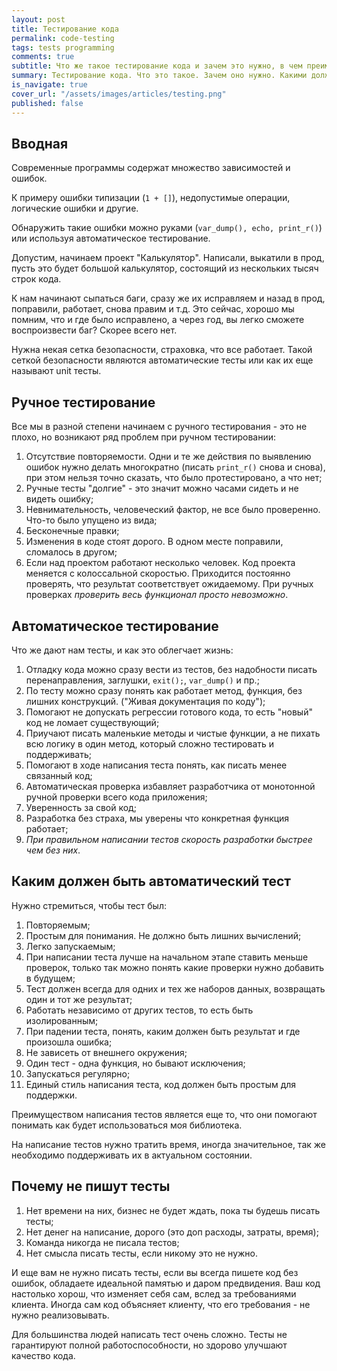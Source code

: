 ```yaml
---
layout: post
title: Тестирование кода
permalink: code-testing
tags: tests programming
comments: true
subtitle: Что же такое тестирование кода и зачем это нужно, в чем преимущества и недостатки.
summary: Тестирование кода. Что это такое. Зачем оно нужно. Какими должны быть тесты.
is_navigate: true
cover_url: "/assets/images/articles/testing.png"
published: false
---
```


## Вводная

Современные программы содержат множество зависимостей и ошибок. 

К примеру ошибки типизации (`1 + []`), недопустимые операции, логические ошибки и другие.

Обнаружить такие ошибки можно руками (`var_dump(), echo, print_r()`) или используя автоматическое тестирование.

Допустим, начинаем проект "Калькулятор". 
Написали, выкатили в прод, пусть это будет большой калькулятор, состоящий из нескольких тысяч строк кода.

К нам начинают сыпаться баги, сразу же их исправляем и назад в прод, поправили, работает, снова правим и т.д.
Это сейчас, хорошо мы помним, что и где было исправлено, а через год, вы легко сможете воспроизвести баг? 
Скорее всего нет.

Нужна некая сетка безопасности, страховка, что все работает. 
Такой сеткой безопасности являются автоматические тесты или как их еще называют unit тесты.

## Ручное тестирование

Все мы в разной степени начинаем с ручного тестирования - это не плохо, но возникают ряд проблем при ручном тестировании:

1. Отсутствие повторяемости. 
Одни и те же действия по выявлению ошибок нужно делать многократно (писать `print_r()` снова и снова), 
при этом нельзя точно сказать, что было протестировано, а что нет;
1. Ручные тесты "долгие" - это значит можно часами сидеть и не видеть ошибку;
1. Невнимательность, человеческий фактор, не все было проверенно. Что-то было упущено из вида;
1. Бесконечные правки;
1. Изменения в коде стоят дорого. В одном месте поправили, сломалось в другом;
1. Если над проектом работают несколько человек. Код проекта меняется с колоссальной скоростью. 
Приходится постоянно проверять, что результат соответствует ожидаемому. При ручных проверках _проверить весь функционал просто невозможно_.

## Автоматическое тестирование

Что же дают нам тесты, и как это облегчает жизнь:

1. Отладку кода можно сразу вести из тестов, без надобности писать перенаправления, заглушки, `exit();`, `var_dump()` и пр.;
1. По тесту можно сразу понять как работает метод, функция, без лишних конструкций. ("Живая документация по коду");
1. Помогают не допускать регрессии готового кода, то есть "новый" код не ломает существующий;
1. Приучают писать маленькие методы и чистые функции, а не пихать всю логику в один метод, который сложно тестировать
и поддерживать;
1. Помогают в ходе написания теста понять, как писать менее связанный код;
1. Автоматическая проверка избавляет разработчика от монотонной ручной проверки всего кода приложения;
1. Уверенность за свой код;
1. Разработка без страха, мы уверены что конкретная функция работает; 
1. _При правильном написании тестов скорость разработки быстрее чем без них_.


## Каким должен быть автоматический тест

Нужно стремиться, чтобы тест был:

1. Повторяемым;
1. Простым для понимания. Не должно быть лишних вычислений;
1. Легко запускаемым;
1. При написании теста лучше на начальном этапе ставить меньше проверок, 
только так можно понять какие проверки нужно добавить в будущем;
1. Тест должен всегда для одних и тех же наборов данных, возвращать один и тот же результат;
1. Работать независимо от других тестов, то есть быть изолированным;
1. При падении теста, понять, каким должен быть результат и где произошла ошибка;
1. Не зависеть от внешнего окружения;
1. Один тест - одна функция, но бывают исключения;
1. Запускаться регулярно;
1. Единый стиль написания теста, код должен быть простым для поддержки.

Преимуществом написания тестов является еще то, что они помогают понимать как будет использоваться моя библиотека.

На написание тестов нужно тратить время, иногда значительное, так же необходимо поддерживать их в актуальном состоянии. 

## Почему не пишут тесты
    
1. Нет времени на них, бизнес не будет ждать, пока ты будешь писать тесты;
1. Нет денег на написание, дорого (это доп расходы, затраты, время);
1. Команда никогда не писала тестов;
1. Нет смысла писать тесты, если никому это не нужно.

И еще вам не нужно писать тесты, если вы всегда пишете код без ошибок, обладаете идеальной памятью и даром предвидения. 
Ваш код настолько хорош, что изменяет себя сам, вслед за требованиями клиента. 
Иногда сам код объясняет клиенту, что его требования - не нужно реализовывать.

Для большинства людей написать тест очень сложно.
Тесты не гарантируют полной работоспособности, но здорово улучшают качество кода.
